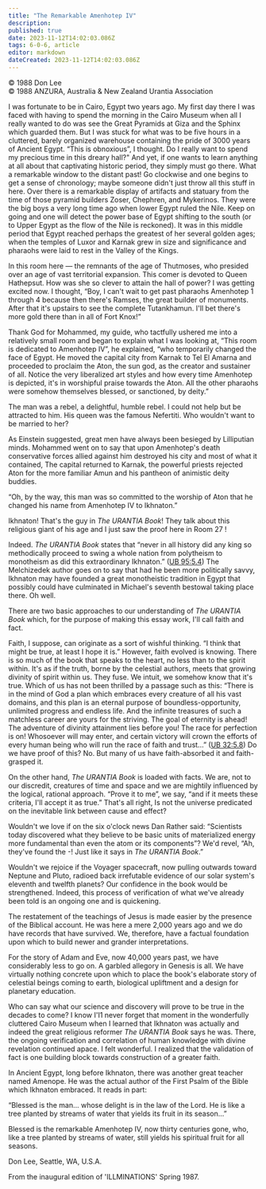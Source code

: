 ```yaml
---
title: "The Remarkable Amenhotep IV"
description: 
published: true
date: 2023-11-12T14:02:03.086Z
tags: 6-0-6, article
editor: markdown
dateCreated: 2023-11-12T14:02:03.086Z
---
```


<p class="v-card v-sheet theme--light gray lighten-3 px-2 py-1">© 1988 Don Lee<br>© 1988 ANZURA, Australia & New Zealand Urantia Association</p>

I was fortunate to be in Cairo, Egypt two years ago. My first day there I was faced with having to spend the morning in the Cairo Museum when all I really wanted to do was see the Great Pyramids at Giza and the Sphinx which guarded them. But I was stuck for what was to be five hours in a cluttered, barely organized warehouse containing the pride of 3000 years of Ancient Egypt. “This is obnoxious”, I thought. Do I really want to spend my precious time in this dreary hall?" And yet, if one wants to learn anything at all about that captivating historic period, they simply must go there. What a remarkable window to the distant past! Go clockwise and one begins to get a sense of chronology; maybe someone didn't just throw all this stuff in here. Over there is a remarkable display of artifacts and statuary from the time of those pyramid builders Zoser, Chephren, and Mykerinos. They were the big boys a very long time ago when lower Egypt ruled the Nile. Keep on going and one will detect the power base of Egypt shifting to the south (or to Upper Egypt as the flow of the Nile is reckoned). It was in this middle period that Egypt reached perhaps the greatest of her several golden ages; when the temples of Luxor and Karnak grew in size and significance and pharaohs were laid to rest in the Valley of the Kings.

In this room here — the remnants of the age of Thutmoses, who presided over an age of vast territorial expansion. This comer is devoted to Queen Hathepsut. How was she so clever to attain the hall of power? I was getting excited now. I thought, “Boy, I can't wait to get past pharaohs Amenhotep 1 through 4 because then there's Ramses, the great builder of monuments. After that it's upstairs to see the complete Tutankhamun. I'll bet there's more gold there than in all of Fort Knox!”

Thank God for Mohammed, my guide, who tactfully ushered me into a relatively small room and began to explain what I was looking at, “This room is dedicated to Amenhotep IV”, he explained, “who temporarily changed the face of Egypt. He moved the capital city from Karnak to Tel El Amarna and proceeded to proclaim the Aton, the sun god, as the creator and sustainer of all. Notice the very liberalized art styles and how every time Amenhotep is depicted, it's in worshipful praise towards the Aton. All the other pharaohs were somehow themselves blessed, or sanctioned, by deity.”

The man was a rebel, a delightful, humble rebel. I could not help but be attracted to him. His queen was the famous Nefertiti. Who wouldn't want to be married to her?

As Einstein suggested, great men have always been besieged by Lilliputian minds. Mohammed went on to say that upon Amenhotep's death conservative forces allied against him destroyed his city and most of what it contained, The capital returned to Karnak, the powerful priests rejected Aton for the more familiar Amun and his pantheon of animistic deity buddies.

“Oh, by the way, this man was so committed to the worship of Aton that he changed his name from Amenhotep IV to Ikhnaton.”

Ikhnaton! That's the guy in _The URANTIA Book_! They talk about this religious giant of his age and I just saw the proof here in Room 27 !

Indeed. _The URANTIA Book_ states that “never in all history did any king so methodically proceed to swing a whole nation from polytheism to monotheism as did this extraordinary Ikhnaton.” ([UB 95:5.4](/en/The_Urantia_Book/95#p5_4)) The Melchizedek author goes on to say that had he been more politically savvy, Ikhnaton may have founded a great monotheistic tradition in Egypt that possibly could have culminated in Michael's seventh bestowal taking place there. Oh well.

There are two basic approaches to our understanding of _The URANTIA Book_ which, for the purpose of making this essay work, I'll call faith and fact.

Faith, I suppose, can originate as a sort of wishful thinking. “I think that might be true, at least I hope it is.” However, faith evolved is knowing. There is so much of the book that speaks to the heart, no less than to the spirit within. It's as if the truth, borne by the celestial authors, meets that growing divinity of spirit within us. They fuse. We intuit, we somehow know that it's true. Which of us has not been thrilled by a passage such as this: “There is in the mind of God a plan which embraces every creature of all his vast domains, and this plan is an eternal purpose of boundless-opportunity, unlimited progress and endless life. And the infinite treasures of such a matchless career are yours for the striving. The goal of eternity is ahead! The adventure of divinity attainment lies before you! The race for perfection is on! Whosoever will may enter, and certain victory will crown the efforts of every human being who will run the race of faith and trust...” ([UB 32:5.8](/en/The_Urantia_Book/32#p5_8)) Do we have proof of this? No. But many of us have faith-absorbed it and faith-grasped it.

On the other hand, _The URANTIA Book_ is loaded with facts. We are, not to our discredit, creatures of time and space and we are mightily influenced by the logical, rational approach. “Prove it to me”, we say, “and if it meets these criteria, I'll accept it as true.” That's all right, Is not the universe predicated on the inevitable link between cause and effect?

Wouldn't we love if on the six o'clock news Dan Rather said: “Scientists today discovered what they believe to be basic units of materialized energy more fundamental than even the atom or its components”? We'd revel, “Ah, they've found the -! Just like it says in _The URANTIA Book_.”

Wouldn't we rejoice if the Voyager spacecraft, now pulling outwards toward Neptune and Pluto, radioed back irrefutable evidence of our solar system's eleventh and twelfth planets? Our confidence in the book would be strengthened. Indeed, this process of verification of what we've already been told is an ongoing one and is quickening.

The restatement of the teachings of Jesus is made easier by the presence of the Biblical account. He was here a mere 2,000 years ago and we do have records that have survived. We, therefore, have a factual foundation upon which to build newer and grander interpretations.

For the story of Adam and Eve, now 40,000 years past, we have considerably less to go on. A garbled allegory in Genesis is all. We have virtually nothing concrete upon which to place the book's elaborate story of celestial beings coming to earth, biological upliftment and a design for planetary education.

Who can say what our science and discovery will prove to be true in the decades to come? I know I'I1 never forget that moment in the wonderfully cluttered Cairo Museum when I learned that Ikhnaton was actually and indeed the great religious reformer _The URANTIA Book_ says he was. There, the ongoing verification and correlation of human knowledge with divine revelation continued apace. I felt wonderful. I realized that the validation of fact is one building block towards construction of a greater faith.

In Ancient Egypt, long before Ikhnaton, there was another great teacher named Amenope. He was the actual author of the First Psalm of the Bible which Ikhnaton embraced. It reads in part:

“Blessed is the man...
whose delight is in the law of
the Lord.
He is like a tree
planted by streams of water
that yields its fruit in its season...”

Blessed is the remarkable Amenhotep IV, now thirty centuries gone, who, like a tree planted by streams of water, still yields his spiritual fruit for all seasons.

Don Lee, Seattle, WA, U.S.A.

From the inaugural edition of 'ILLMINATIONS' Spring 1987.